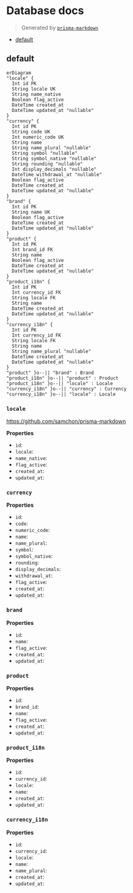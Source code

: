 # Database docs
> Generated by [`prisma-markdown`](https://github.com/samchon/prisma-markdown)

- [default](#default)

## default
```mermaid
erDiagram
"locale" {
  Int id PK
  String locale UK
  String name_native
  Boolean flag_active
  DateTime created_at
  DateTime updated_at "nullable"
}
"currency" {
  Int id PK
  String code UK
  Int numeric_code UK
  String name
  String name_plural "nullable"
  String symbol "nullable"
  String symbol_native "nullable"
  String rounding "nullable"
  Int display_decimals "nullable"
  DateTime withdrawal_at "nullable"
  Boolean flag_active
  DateTime created_at
  DateTime updated_at "nullable"
}
"brand" {
  Int id PK
  String name UK
  Boolean flag_active
  DateTime created_at
  DateTime updated_at "nullable"
}
"product" {
  Int id PK
  Int brand_id FK
  String name
  Boolean flag_active
  DateTime created_at
  DateTime updated_at "nullable"
}
"product_i18n" {
  Int id PK
  Int currency_id FK
  String locale FK
  String name
  DateTime created_at
  DateTime updated_at "nullable"
}
"currency_i18n" {
  Int id PK
  Int currency_id FK
  String locale FK
  String name
  String name_plural "nullable"
  DateTime created_at
  DateTime updated_at "nullable"
}
"product" }o--|| "brand" : Brand
"product_i18n" }o--|| "product" : Product
"product_i18n" }o--|| "locale" : Locale
"currency_i18n" }o--|| "currency" : Currency
"currency_i18n" }o--|| "locale" : Locale
```

### `locale`
https://github.com/samchon/prisma-markdown

**Properties**
  - `id`: 
  - `locale`: 
  - `name_native`: 
  - `flag_active`: 
  - `created_at`: 
  - `updated_at`: 

### `currency`

**Properties**
  - `id`: 
  - `code`: 
  - `numeric_code`: 
  - `name`: 
  - `name_plural`: 
  - `symbol`: 
  - `symbol_native`: 
  - `rounding`: 
  - `display_decimals`: 
  - `withdrawal_at`: 
  - `flag_active`: 
  - `created_at`: 
  - `updated_at`: 

### `brand`

**Properties**
  - `id`: 
  - `name`: 
  - `flag_active`: 
  - `created_at`: 
  - `updated_at`: 

### `product`

**Properties**
  - `id`: 
  - `brand_id`: 
  - `name`: 
  - `flag_active`: 
  - `created_at`: 
  - `updated_at`: 

### `product_i18n`

**Properties**
  - `id`: 
  - `currency_id`: 
  - `locale`: 
  - `name`: 
  - `created_at`: 
  - `updated_at`: 

### `currency_i18n`

**Properties**
  - `id`: 
  - `currency_id`: 
  - `locale`: 
  - `name`: 
  - `name_plural`: 
  - `created_at`: 
  - `updated_at`: 